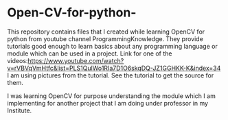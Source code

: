 # Open-CV-for-python-
This repository contains files that I created while learning OpenCV for python from youtube channel ProgrammingKnowledge.
They provide tutorials good enough to learn basics about any programming language or module which can be used in a project.
Link for one of the videos:https://www.youtube.com/watch?v=rVBVqVmHtfc&list=PLS1QulWo1RIa7D1O6skqDQ-JZ1GGHKK-K&index=34
I am using pictures from the tutorial. See the tutorial to get the source for them.


I was learning OpenCV for purpose understanding the module which I am implementing for another project that I am doing under professor in my Institute.
